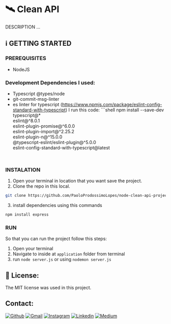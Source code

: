 # 🛰️ Clean API
DESCRIPTION ...

## ℹ️  GETTING STARTED
### PREREQUISITES 
- NodeJS

### Development Dependencies I used:
- Typescript @types/node
- git-commit-msg-linter
- es linter for typescript (https://www.npmjs.com/package/eslint-config-standard-with-typescript)
    I run this code: ```shell
    npm install --save-dev \
        typescript@\* \
        eslint@^8.0.1 \
        eslint-plugin-promise@^6.0.0 \
        eslint-plugin-import@^2.25.2 \
        eslint-plugin-n@^15.0.0 \
        @typescript-eslint/eslint-plugin@^5.0.0 \
        eslint-config-standard-with-typescript@latest
    ```


### INSTALATION
1. Open your terminal in location that you want save the project.
2. Clone the repo in this local.
```sh
git clone https://github.com/PaoloProdossimoLopes/node-clean-api-project.git
```
3. install dependencies using this commands
```sh
npm install express
```
   
### RUN
So that you can run the project follow this steps:
1. Open your terminal
2. Navigate to inside at `application` folder from terminal
2. run `node server.js` or using `nodemon server.js`


## 📃 License:
The MIT license was used in this project.

## Contact:
[![Github](https://img.shields.io/badge/GitHub-black?style=for-the-badge&logo=github&logoColor=white)](https://github.com/PaoloProdossimoLopes)
[![Gmail](https://img.shields.io/badge/Gmail-black?style=for-the-badge&logo=gmail&logoColor=white)](mailto:paolo.prodossimo.lopes@gmail.com)
[![Instagram](https://img.shields.io/badge/Instagram-black?style=for-the-badge&logo=instagram&logoColor=white)](https://www.instagram.com/ios.dev.br/)
[![Linkedin](https://img.shields.io/badge/LinkedIn-black?style=for-the-badge&logo=linkedin&logoColor=white)](https://www.linkedin.com/in/paoloprodossimolopes/)
[![Medium](https://img.shields.io/badge/Medium-black?style=for-the-badge&logo=medium&logoColor=white)](https://medium.com/@pprodossimo)

